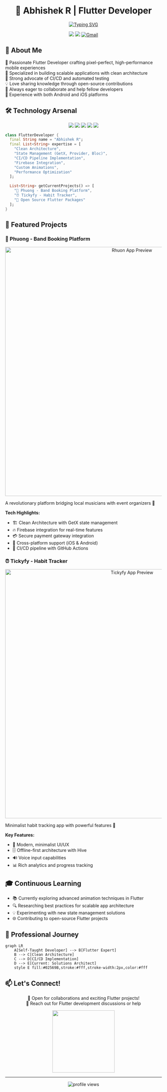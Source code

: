 <div align="center">
  
# 🚀 Abhishek R | Flutter Developer

[![Typing SVG](https://readme-typing-svg.demolab.com?font=Fira+Code&pause=1000&width=435&lines=Flutter+Developer;Mobile+App+Architecture+Expert;UI%2FUX+Enthusiast;Open+Source+Contributor)](https://git.io/typing-svg)

[<img src="https://img.shields.io/badge/LinkedIn-0077B5?style=for-the-badge&logo=linkedin&logoColor=white" />](your-linkedin-url)
[<img src="https://img.shields.io/badge/GitHub-100000?style=for-the-badge&logo=github&logoColor=white" />](your-github-url)
[![Gmail](https://img.shields.io/badge/Gmail-D14836?style=for-the-badge&logo=gmail&logoColor=white)](mailto:your.email@gmail.com)

</div>

## 💫 About Me

🎯 Passionate Flutter Developer crafting pixel-perfect, high-performance mobile experiences  
🔭 Specialized in building scalable applications with clean architecture  
🌟 Strong advocate of CI/CD and automated testing  
💡 Love sharing knowledge through open-source contributions  
🤝 Always eager to collaborate and help fellow developers  
📱 Experience with both Android and iOS platforms  

## 🛠️ Technology Arsenal

<div align="center">

<img src="https://img.shields.io/badge/Flutter-02569B?style=for-the-badge&logo=flutter&logoColor=white" /> <img src="https://img.shields.io/badge/Dart-0175C2?style=for-the-badge&logo=dart&logoColor=white" /> <img src="https://img.shields.io/badge/Firebase-FFCA28?style=for-the-badge&logo=firebase&logoColor=black" /> <img src="https://img.shields.io/badge/Git-F05032?style=for-the-badge&logo=git&logoColor=white" /> <img src="https://img.shields.io/badge/GitHub_Actions-2088FF?style=for-the-badge&logo=github-actions&logoColor=white" />

</div>

```dart
class FlutterDeveloper {
  final String name = "Abhishek R";
  final List<String> expertise = [
    "Clean Architecture",
    "State Management (GetX, Provider, Bloc)",
    "CI/CD Pipeline Implementation",
    "Firebase Integration",
    "Custom Animations",
    "Performance Optimization"
  ];
  
  List<String> getCurrentProjects() => [
    "🎸 Phuong - Band Booking Platform",
    "⏰ Tickyfy - Habit Tracker",
    "📱 Open Source Flutter Packages"
  ];
}
```

## 🎯 Featured Projects

### 🎸 Phuong - Band Booking Platform
<div align="center">
  <img src="https://raw.githubusercontent.com/your-username/your-repo/main/rhuon_preview.png" alt="Rhuon App Preview" width="800"/>
</div>

A revolutionary platform bridging local musicians with event organizers 🌟

**Tech Highlights:**
- 🏗️ Clean Architecture with GetX state management
- 🔥 Firebase integration for real-time features
- 💳 Secure payment gateway integration
- 📱 Cross-platform support (iOS & Android)
- 🚀 CI/CD pipeline with GitHub Actions

### ⏰ Tickyfy - Habit Tracker
<div align="center">
  <img src="https://raw.githubusercontent.com/your-username/your-repo/main/tickyfy_preview.png" alt="Tickyfy App Preview" width="800"/>
</div>

Minimalist habit tracking app with powerful features 🎯

**Key Features:**
- 🎨 Modern, minimalist UI/UX
- 🗄️ Offline-first architecture with Hive
- 🔊 Voice input capabilities
- 📊 Rich analytics and progress tracking


## 🎓 Continuous Learning

- 📚 Currently exploring advanced animation techniques in Flutter
- 🔍 Researching best practices for scalable app architecture
- 💡 Experimenting with new state management solutions
- 🌐 Contributing to open-source Flutter projects

## 💼 Professional Journey

```mermaid
graph LR
    A[Self-Taught Developer] --> B[Flutter Expert]
    B --> C[Clean Architecture]
    C --> D[CI/CD Implementation]
    D --> E[Current: Solutions Architect]
    style E fill:#02569B,stroke:#fff,stroke-width:2px,color:#fff
```

## 📫 Let's Connect!

<div align="center">
  
💬 Open for collaborations and exciting Flutter projects!  
📧 Reach out for Flutter development discussions or help
  
<img src="https://raw.githubusercontent.com/your-username/your-repo/main/flutter_wave.gif" width="200"/>

</div>

---

<div align="center">
  <img src="https://komarev.com/ghpvc/?username=your-username&label=Profile%20views&color=0e75b6&style=flat" alt="profile views" />
</div>
